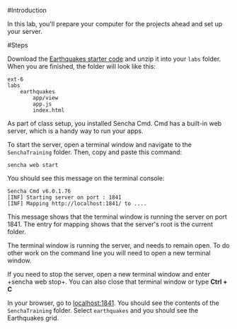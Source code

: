 #Introduction

In this lab, you'll prepare your computer for the projects ahead and set up your server.

#Steps

<div type="expander" caption="Get the starter code">

Download the <a href="resources/student/labs/earthquakes-starter.zip">Earthquakes starter code</a> and unzip it into
your `labs` folder. When you are finished, the folder will look like this:


    ext-6
    labs
        earthquakes
            app/view
            app.js
            index.html


</div>


<div type="expander" caption="Start the server">

As part of class setup, you installed Sencha Cmd. Cmd has a built-in web server,
which is a handy way to run your apps.

To start the server, open a terminal window and navigate to the `SenchaTraining` folder.
Then, copy and paste this command:

    sencha web start

You should see this message on the terminal console:

    Sencha Cmd v6.0.1.76
    [INF] Starting server on port : 1841
    [INF] Mapping http://localhost:1841/ to ....

This message shows that the terminal window is running the server on port 1841.
The entry for mapping shows that the server's root is the current folder.

The terminal window is running the server, and needs to remain open.
To do other work on the command line you will need to open a new terminal window.

If you need to stop the server, open a new terminal window and enter +sencha web stop+.
You can also close that terminal window or type **Ctrl + C**


</div>


<div type="expander" caption="Run the app">

In your browser, go to <a href="localhost:1841" target="lab">localhost:1841</a>.
You should see the contents of the `SenchaTraining` folder. Select `earthquakes`
and you should see the Earthquakes grid.

</div>

<!--
#Solution

- <a href="resources/videoviewer/video.html?id=153158695" target="videoviewer">Video</a>
-->

